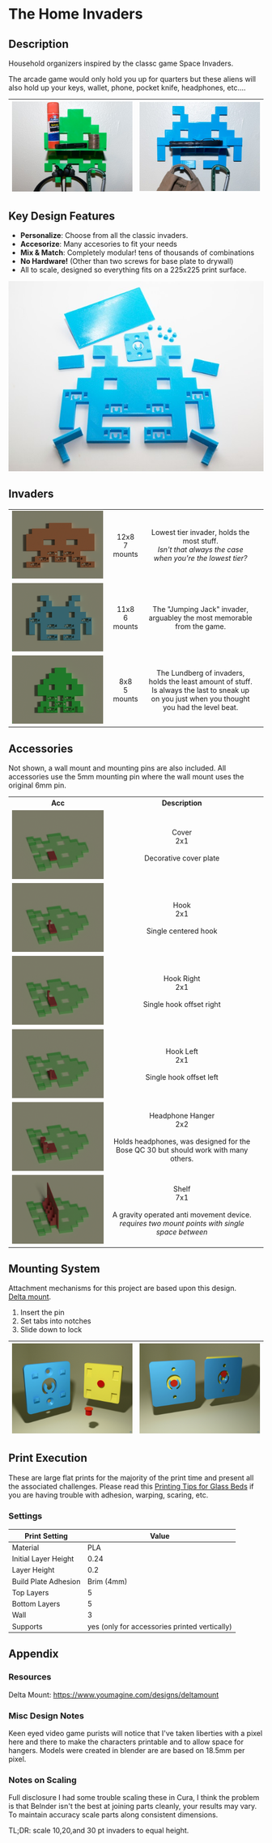 The Home Invaders
===

Description
---
Household organizers inspired by the classc game Space Invaders. 

The arcade game would only hold you up for quarters but these aliens will also hold up your keys, wallet, phone, pocket knife, headphones, etc....

| ![d1](./images/DSC_0091_01.jpg) | ![d2](./images/DSC_0100.jpg) | 
| --- | --- | 

Key Design Features
---

* **Personalize**: Choose from all the classic invaders. 
* **Accesorize**: Many accesories to fit your needs 
* **Mix & Match**: Completely modular! tens of thousands of combinations
* **No Hardware!** (Other than two screws for base plate to drywall)
* All to scale, designed so everything fits on a 225x225 print surface. 

![acc](./images/DSC_0099.jpg)

Invaders
---

<table width="100%">
<tr>
<td align="center" width="40%"> <img src="./images/10PtInvader.png"/></td>
<td align="center" width="15%"> 12x8<br>7 mounts</td>
<td align="center" width="45%"> Lowest tier invader, holds the most stuff. <br><i>Isn't that always the case when you're the lowest tier?</i></td>
</tr>
<tr>
<td align="center" width="40%"> <img src="./images/20PtInvader.png"/></td>
<td align="center" width="15%"> 11x8<br>6 mounts</td>
<td align="center" width="45%"> The "Jumping Jack" invader, arguabley the most memorable from the game. </td>
</tr>
<tr>
<td align="center" width="40%"> <img src="./images/30PtInvader.png"/></td>
<td align="center" width="15%"> 8x8<br>5 mounts</td>
<td align="center" width="45%"> The Lundberg of invaders, holds the least amount of stuff.<br> Is always the last to sneak up on you just when you thought you had the level beat.<td>
</tr>
</table>

Accessories
---

Not shown, a wall mount and mounting pins are also included. All accessories use the 5mm mounting pin where the wall mount uses the original 6mm pin.  

<table width="100%">
<tr>
<th width="40%">Acc</th>
<th width="60%" align="center">Description</th>
</tr>
<tr>
<td> <img src="./images/Covers1.png"/> </td>
<td align="center"> Cover <br> 2x1 <br><br> Decorative cover plate </td>
</tr>
<tr>
<td> <img src="./images/AccHook.png"/> </td>
<td align="center"> Hook <br> 2x1 <br><br> Single centered hook</td>
</tr>
<tr>
<td > <img src="./images/AccHookR.png"/> </td>
<td align="center" > Hook Right <br> 2x1 <br><br> Single hook offset right</td>
</tr>
<tr>
<td > <img src="./images/AccHookL.png"/> </td>
<td align="center" > Hook Left<br> 2x1 <br><br> Single hook offset left</td>
</tr>
<tr>
<td > <img src="./images/AccHeadphones.png"/> </td>
<td align="center" > Headphone Hanger <br> 2x2 <br><br> Holds headphones, was designed for the Bose QC 30 but should work with many others.<td>
</tr>
<tr>
<td > <img src="./images/AccShelf.png"/> </td>
<td align="center" > Shelf <br> 7x1 <br><br> A gravity operated anti movement device. <br> <i>requires two mount points with single space between</i></td>
</tr>
</table>

Mounting System
---
Attachment mechanisms for this project are based upon this design.  
[Delta mount](https://www.youmagine.com/designs/deltamount).

1. Insert the pin 
2. Set tabs into notches 
3. Slide down to lock

| ![dm](./images/delta.jpg) | ![dm1](./images/delta1.jpg) |
| --- | --- |

Print Execution
---
These are large flat prints for the majority of the print time and present all the associated challenges. Please read this [Printing Tips for Glass Beds](https://www.thingiverse.com/thing:4090002) if you are having trouble with adhesion, warping, scaring, etc. 

### Settings
| Print Setting | Value |
| --- | --- |
| Material | PLA |
| Initial Layer Height | 0.24 |
| Layer Height | 0.2 |
| Build Plate Adhesion | Brim (4mm) |
| Top Layers | 5 |
| Bottom Layers | 5 | 
| Wall | 3 |
| Supports | yes (only for accessories printed vertically) |

Appendix
---

### Resources
Delta Mount:
https://www.youmagine.com/designs/deltamount

### Misc Design Notes
Keen eyed video game purists will notice that I've taken liberties with a pixel here and there to make the characters printable and to allow space for hangers. Models were created in blender are are based on 18.5mm per pixel.

### Notes on Scaling
Full disclosure I had some trouble scaling these in Cura, I think the problem is that Belnder isn't the best at joining parts cleanly, your results may vary. To maintain accuracy scale parts along consistent dimensions. 

TL;DR: scale 10,20,and 30 pt invaders to equal height. 



